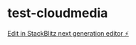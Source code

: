 # test-cloudmedia

[Edit in StackBlitz next generation editor ⚡️](https://stackblitz.com/~/github.com/spectrerace1/test-cloudmedia)